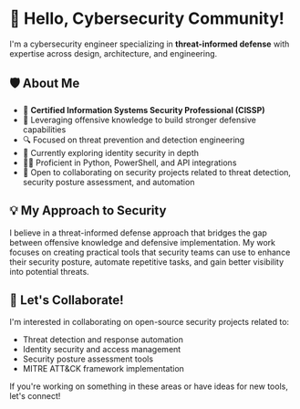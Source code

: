 # 👋 Hello, Cybersecurity Community!

I'm a cybersecurity engineer specializing in **threat-informed defense** with expertise across design, architecture, and engineering.

## 🛡️ About Me

- 🔐 **Certified Information Systems Security Professional (CISSP)**
- 🧠 Leveraging offensive knowledge to build stronger defensive capabilities
- 🔍 Focused on threat prevention and detection engineering
- 🌱 Currently exploring identity security in depth
- 👨‍💻 Proficient in Python, PowerShell, and API integrations
- 🤝 Open to collaborating on security projects related to threat detection, security posture assessment, and automation


## 💡 My Approach to Security

I believe in a threat-informed defense approach that bridges the gap between offensive knowledge and defensive implementation. My work focuses on creating practical tools that security teams can use to enhance their security posture, automate repetitive tasks, and gain better visibility into potential threats.

## 🤝 Let's Collaborate!

I'm interested in collaborating on open-source security projects related to:
- Threat detection and response automation
- Identity security and access management
- Security posture assessment tools
- MITRE ATT&CK framework implementation

If you're working on something in these areas or have ideas for new tools, let's connect!
